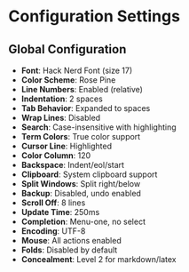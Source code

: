 # Configuration Settings

## Global Configuration
- **Font**: Hack Nerd Font (size 17)
- **Color Scheme**: Rose Pine
- **Line Numbers**: Enabled (relative)
- **Indentation**: 2 spaces
- **Tab Behavior**: Expanded to spaces
- **Wrap Lines**: Disabled
- **Search**: Case-insensitive with highlighting
- **Term Colors**: True color support
- **Cursor Line**: Highlighted
- **Color Column**: 120
- **Backspace**: Indent/eol/start
- **Clipboard**: System clipboard support
- **Split Windows**: Split right/below
- **Backup**: Disabled, undo enabled
- **Scroll Off**: 8 lines
- **Update Time**: 250ms
- **Completion**: Menu-one, no select
- **Encoding**: UTF-8
- **Mouse**: All actions enabled
- **Folds**: Disabled by default
- **Concealment**: Level 2 for markdown/latex